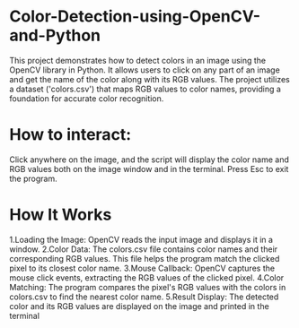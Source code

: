 # Color-Detection-using-OpenCV-and-Python
This project demonstrates how to detect colors in an image using the OpenCV library in Python. It allows users to click on any part of an image and get the name of the color along with its RGB values.
The project utilizes a dataset ('colors.csv') that maps RGB values to color names, providing a foundation for accurate color recognition.

# How to interact:
Click anywhere on the image, and the script will display the color name and RGB values both on the image window and in the terminal.
Press Esc to exit the program.

# How It Works
1.Loading the Image: OpenCV reads the input image and displays it in a window. 
2.Color Data: The colors.csv file contains color names and their corresponding RGB values. This file helps the program match the clicked pixel to its closest color name. 
3.Mouse Callback: OpenCV captures the mouse click events, extracting the RGB values of the clicked pixel. 
4.Color Matching: The program compares the pixel's RGB values with the colors in colors.csv to find the nearest color name. 
5.Result Display: The detected color and its RGB values are displayed on the image and printed in the terminal
